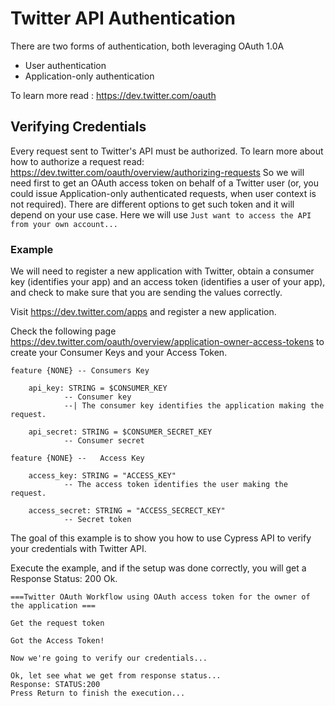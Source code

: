 # Twitter API Authentication 

There are two forms of authentication, both leveraging OAuth 1.0A
* User authentication
* Application-only authentication

To learn more read : https://dev.twitter.com/oauth


## Verifying Credentials
Every request sent to Twitter's API must be authorized. To learn more about how to authorize a request read: https://dev.twitter.com/oauth/overview/authorizing-requests
So we will need first to get an OAuth access token on behalf of a Twitter user (or, you could issue Application-only authenticated requests, when user context is not required). 
There are different options to get such token and it will depend on your use case. Here we will use `Just want to access the API from your own account...`	

### Example 

We will need to register a new application with Twitter, obtain a consumer key (identifies your app) and an access token (identifies a user of your app), and check to make sure that you are sending the values correctly.

Visit https://dev.twitter.com/apps and register a new application.

Check the following page https://dev.twitter.com/oauth/overview/application-owner-access-tokens
to create your Consumer Keys and your Access Token.

```
feature {NONE} -- Consumers Key

	api_key: STRING = $CONSUMER_KEY
			-- Consumer key
			--| The consumer key identifies the application making the request.

	api_secret: STRING = $CONSUMER_SECRET_KEY
			-- Consumer secret

feature {NONE} -- 	Access Key

	access_key: STRING = "ACCESS_KEY"
			-- The access token identifies the user making the request.

	access_secret: STRING = "ACCESS_SECRECT_KEY"
			-- Secret token
```

The goal of this example is to show you how to use Cypress API to verify your credentials with Twitter API.

Execute the example, and if the setup was done correctly, you will get a Response Status: 200 Ok.

```
===Twitter OAuth Workflow using OAuth access token for the owner of the application ===

Get the request token

Got the Access Token!

Now we're going to verify our credentials...

Ok, let see what we get from response status...
Response: STATUS:200
Press Return to finish the execution...
```

